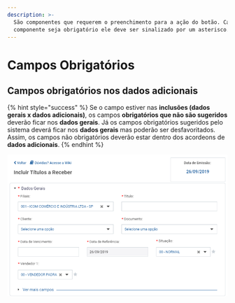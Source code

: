 ```yaml
---
description: >-
  São componentes que requerem o preenchimento para a ação do botão. Caso um
  componente seja obrigatório ele deve ser sinalizado por um asterisco.
---
```


# Campos Obrigatórios

## **Campos obrigatórios nos dados adicionais**

{% hint style="success" %}
Se o campo estiver nas **inclusões (dados gerais x dados adicionais)**, os campos **obrigatórios que não são sugeridos** deverão ficar nos **dados gerais**. Já os campos obrigatórios sugeridos pelo sistema deverá ficar nos **dados gerais** mas poderão ser desfavoritados. Assim, os campos não obrigatórios deverão estar dentro dos acordeons de **dados adicionais**.
{% endhint %}

![Campos "Situação" e "Vendedor 1" são obrigatórios, mas são sugeridos pelo sistema. ](<../../.gitbook/assets/image (538).png>)
